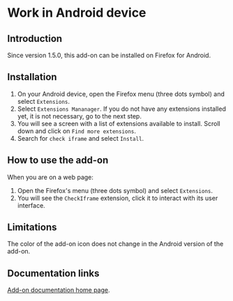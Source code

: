 # Work in Android device

## Introduction

Since version 1.5.0, this add-on can be installed on Firefox for Android.

## Installation

1. On your Android device, open the Firefox menu (three dots symbol) and select `Extensions`.
2. Select `Extensions Mananager`. If you do not have any extensions installed yet, it is not necessary, go to the next step.
3. You will see a screen with a list of extensions available to install. Scroll down and click on `Find more extensions`.
4. Search for `check iframe` and select `Install`.

## How to use the add-on

When you are on a web page:

1. Open the Firefox's menu (three dots symbol) and select `Extensions`.
2. You will see the `CheckIframe` extension, click it to interact with its user interface.

## Limitations

The color of the add-on icon does not change in the Android version of the add-on.

## Documentation links

[Add-on documentation home page](https://cmoli.es/projects/check-iframe/introduction.html).
